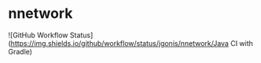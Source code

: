 # nnetwork
![GitHub Workflow Status](https://img.shields.io/github/workflow/status/jgonis/nnetwork/Java CI with Gradle)
